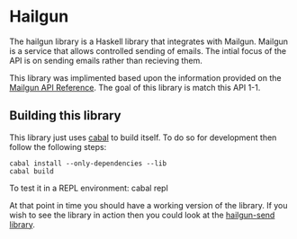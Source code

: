 # Hailgun

The hailgun library is a Haskell library that integrates with Mailgun. Mailgun is a service that
allows controlled sending of emails. The intial focus of the API is on sending emails rather than 
recieving them.

This library was implimented based upon the information provided on the [Mailgun API Reference][1].
The goal of this library is match this API 1-1.

## Building this library

This library just uses [cabal][2] to build itself. To do so for development then follow the following
steps:

    cabal install --only-dependencies --lib
    cabal build

To test it in a REPL environment:
    cabal repl

At that point in time you should have a working version of the library. If you wish to see the
library in action then you could look at the [hailgun-send library][3].

 [1]: https://documentation.mailgun.com/en/latest/api_reference.html
 [2]: http://www.haskell.org/cabal/
 [3]: https://hackage.haskell.org/package/hailgun-send
